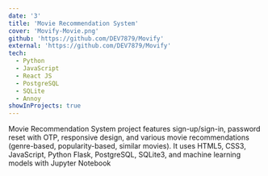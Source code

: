 ```yaml
---
date: '3'
title: 'Movie Recommendation System'
cover: 'Movify-Movie.png'
github: 'https://github.com/DEV7879/Movify'
external: 'https://github.com/DEV7879/Movify'
tech:
  - Python
  - JavaScript
  - React JS
  - PostgreSQL
  - SQLite
  - Annoy
showInProjects: true
---
```


Movie Recommendation System project features sign-up/sign-in, password reset with OTP, responsive design, and various movie recommendations (genre-based, popularity-based, similar movies). It uses HTML5, CSS3, JavaScript, Python Flask, PostgreSQL, SQLite3, and machine learning models with Jupyter Notebook
